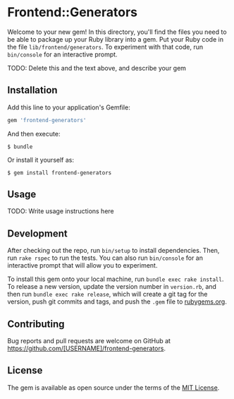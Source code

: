# Frontend::Generators

Welcome to your new gem! In this directory, you'll find the files you need to be able to package up your Ruby library into a gem. Put your Ruby code in the file `lib/frontend/generators`. To experiment with that code, run `bin/console` for an interactive prompt.

TODO: Delete this and the text above, and describe your gem

## Installation

Add this line to your application's Gemfile:

```ruby
gem 'frontend-generators'
```

And then execute:

    $ bundle

Or install it yourself as:

    $ gem install frontend-generators

## Usage

TODO: Write usage instructions here

## Development

After checking out the repo, run `bin/setup` to install dependencies. Then, run `rake rspec` to run the tests. You can also run `bin/console` for an interactive prompt that will allow you to experiment.

To install this gem onto your local machine, run `bundle exec rake install`. To release a new version, update the version number in `version.rb`, and then run `bundle exec rake release`, which will create a git tag for the version, push git commits and tags, and push the `.gem` file to [rubygems.org](https://rubygems.org).

## Contributing

Bug reports and pull requests are welcome on GitHub at https://github.com/[USERNAME]/frontend-generators.


## License

The gem is available as open source under the terms of the [MIT License](http://opensource.org/licenses/MIT).

